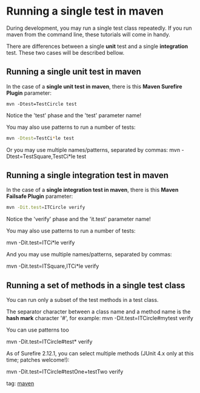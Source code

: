 # Running a single test in maven

During development, you may run a single test class repeatedly.
If you run maven from the command line, these tutorials will come in handy.

There are differences between a single **unit** test and a single **integration** test.
These two cases will be described bellow.

## Running a single unit test in maven
In the case of a **single unit test in maven**, there is this **Maven Surefire Plugin** parameter:

```shell
mvn -Dtest=TestCircle test
```

Notice the 'test' phase and the 'test' parameter name!

You may also use patterns to run a number of tests:

```bash
mvn -Dtest=TestCi*le test
```

Or you may use multiple names/patterns, separated by commas:
  mvn -Dtest=TestSquare,TestCi*le test

## Running a single integration test in maven
In the case of a **single integration test in maven**, there is this **Maven Failsafe Plugin** parameter:

```sh
mvn -Dit.test=ITCircle verify
```

Notice the 'verify' phase and the 'it.test' parameter name!

You may also use patterns to run a number of tests:

  mvn -Dit.test=ITCi*le verify

And you may use multiple names/patterns, separated by commas:

  mvn -Dit.test=ITSquare,ITCi*le verify

## Running a set of methods in a single test class
You can run only a subset of the test methods in a test class.

The separator character between a class name and a method name is the **hash mark** character '#', for example:
  mvn -Dit.test=ITCircle#mytest verify

You can use patterns too

  mvn -Dit.test=ITCircle#test* verify

As of Surefire 2.12.1, you can select multiple methods (JUnit 4.x only at this time; patches welcome!):

  mvn -Dit.test=ITCircle#testOne+testTwo verify

tag: [maven](tag/maven.md)